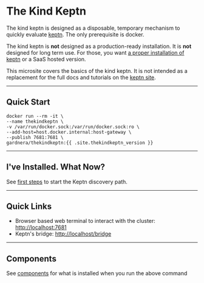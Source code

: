 # The Kind Keptn

The kind keptn is designed as a disposable, temporary mechanism to quickly evaluate [keptn](https://keptn.sh). The only prerequisite is docker.

The kind keptn is **not** designed as a production-ready installation. It is **not** designed for long term use. For those, you want [a proper installation of keptn](https://keptn.sh/docs/quickstart) or a SaaS hosted version.

This microsite covers the basics of the kind keptn. It is not intended as a replacement for the full docs and tutorials on the [keptn site](https://keptn.sh).

----

## Quick Start

```
docker run --rm -it \
--name thekindkeptn \
-v /var/run/docker.sock:/var/run/docker.sock:ro \
--add-host=host.docker.internal:host-gateway \
--publish 7681:7681 \
gardnera/thekindkeptn:{{ .site.thekindkeptn_version }}
```

----

## I've Installed. What Now?

See [first steps](first-steps.md) to start the Keptn discovery path.

----

## Quick Links
- Browser based web terminal to interact with the cluster: [http://localhost:7681](http://localhost:7681)
- Keptn's bridge: [http://localhost/bridge](http://localhost/bridge)

----

## Components

See [components](components.md) for what is installed when you run the above command
